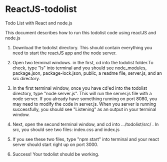 # ReactJS-todolist
Todo List with React and node.js

This document describes how to run this todolist code using reactJS and node.js

1. Download the todolist directory. This should contain everything you need to start the reactJS app and the node server.

2. Open two terminal windows. in the first, cd into the todolist folder.To check, type "ls" into terminal and you should see node_modules, package.json, package-lock.json, public, a readme file, server.js, and an src directory.

4. In the first terminal window, once you have cd'ed into the todolist directory, type "node server.js". This will run the server.js file with a node server. If you already have something running on port 8080, you may need to modify the code in server.js. When you server is running successfully, you should see "Listening" as an output in your terminal window.

6. Next, open the second terminal window, and cd into .../todolist/src/ . In src, you should see two files: index.css and index.js

7. If you see these two files, type "npm start" into terminal and your react server should start right up on port 3000.

8. Success! Your todolist should be working.
